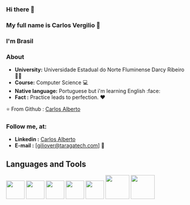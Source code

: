 ### Hi there 👋


### My full name is Carlos Vergilio 💖
### I'm Brasil 


### About

-  **University:** Universidade Estadual do Norte Fluminense Darcy Ribeiro 🧘‍♀️ 
-  **Course:** Computer Science 💻
-  **Native language:** Portuguese but i'm learning English :face:
-  **Fact :** Practice leads to perfection. :heart:


⭐️ From
  Github : [Carlos Alberto](https://github.com/giliover) 
  
  ### Follow me, at:
  
 - **Linkedin :** [Carlos Alberto](https://www.linkedin.com/in/gilioverr) 
 - **E-mail :** [giliover@taragatech.com] 💖


## Languages and Tools 

<p align="left">
  <img src="https://media3.giphy.com/media/kdFc8fubgS31b8DsVu/giphy.webp" width="50">
  <img src="https://media3.giphy.com/media/ln7z2eWriiQAllfVcn/200w.webp" width="50">
  <img src="https://i.giphy.com/media/IdyAQJVN2kVPNUrojM/200.webp" width="50">
  <img src="https://media.giphy.com/media/KzJkzjggfGN5Py6nkT/giphy.gif" width="50">
  <img src="https://media.giphy.com/media/4fTlkeFYy9z17PG2lj/giphy.gif" width="50">
  <img src="https://media.giphy.com/media/2L9pc5lWdH0040aaW6/giphy.gif" width="65">
  <img src="https://media.giphy.com/media/enF8vwzq7MbFFti2k7/giphy.gif" width="65">  
  
 
</p>
